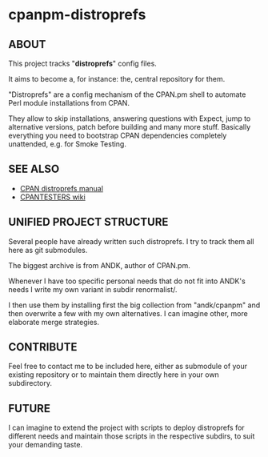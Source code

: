 # cpanpm-distroprefs

## ABOUT

This project tracks "**distroprefs**" config files.

It aims to become a, for instance: the, central repository for them.

"Distroprefs" are a config mechanism of the CPAN.pm shell to automate
Perl module installations from CPAN.

They allow to skip installations, answering questions with Expect,
jump to alternative versions, patch before building and many more
stuff. Basically everything you need to bootstrap CPAN dependencies
completely unattended, e.g. for Smoke Testing.

## SEE ALSO

* [CPAN distroprefs manual](http://search.cpan.org/~andk/CPAN/lib/CPAN.pm#Configuration_for_individual_distributions_%28Distroprefs%29)
* [CPANTESTERS wiki](http://wiki.cpantesters.org/wiki/Distroprefs)

## UNIFIED PROJECT STRUCTURE

Several people have already written such distroprefs. I try to track
them all here as git submodules.

The biggest archive is from ANDK, author of CPAN.pm.

Whenever I have too specific personal needs that do not fit into
ANDK's needs I write my own variant in subdir renormalist/.

I then use them by installing first the big collection from
"andk/cpanpm" and then overwrite a few with my own alternatives. I can
imagine other, more elaborate merge strategies.


## CONTRIBUTE

Feel free to contact me to be included here, either as submodule of
your existing repository or to maintain them directly here in your own
subdirectory.

## FUTURE

I can imagine to extend the project with scripts to deploy distroprefs
for different needs and maintain those scripts in the respective
subdirs, to suit your demanding taste.

